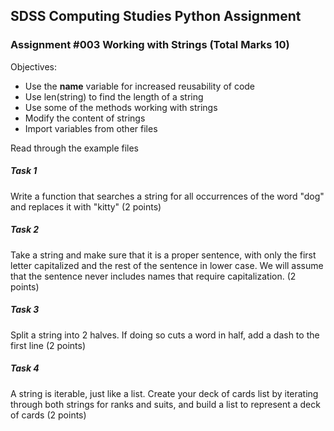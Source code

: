 ## SDSS Computing Studies Python Assignment
### Assignment #003 Working with Strings (Total Marks 10)

Objectives:
* Use the __name__ variable for increased reusability of code
* Use len(string) to find the length of a string
* Use some of the methods working with strings
* Modify the content of strings
* Import variables from other files


Read through the example files

##### Task 1
Write a function that searches a string for all occurrences of the word "dog" and replaces it with "kitty"
(2 points) 

##### Task 2
Take a string and make sure that it is a proper sentence, with only the first letter capitalized and the rest of the sentence in lower case. We will assume that the sentence never includes names that require capitalization.
(2 points)

##### Task 3
Split a string into 2 halves.  If doing so cuts a word in half, add a dash to the first line
(2 points)

##### Task 4
A string is iterable, just like a list.  Create your deck of cards list by iterating through both strings for ranks and suits, and build a list to represent a deck of cards
(2 points)
